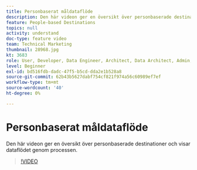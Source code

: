 ```yaml
---
title: Personbaserat måldataflöde
description: Den här videon ger en översikt över personbaserade destinationer och visar dataflödet genom processen.
feature: People-based Destinations
topics: null
activity: understand
doc-type: feature video
team: Technical Marketing
thumbnail: 28968.jpg
kt: 3683
role: User, Developer, Data Engineer, Architect, Data Architect, Admin, Leader
level: Beginner
exl-id: bd516fdb-dadc-47f5-b5cd-dda2e1b528a8
source-git-commit: 62b43b5627dabf754cf821f974a56c60989ef7ef
workflow-type: tm+mt
source-wordcount: '40'
ht-degree: 0%

---
```


# Personbaserat måldataflöde

Den här videon ger en översikt över personbaserade destinationer och visar dataflödet genom processen.

>[!VIDEO](https://video.tv.adobe.com/v/28968/?quality=12)
